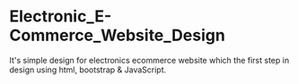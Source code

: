 # Electronic_E-Commerce_Website_Design
It's simple design for electronics ecommerce website which the first step in design using html, bootstrap &amp; JavaScript.
